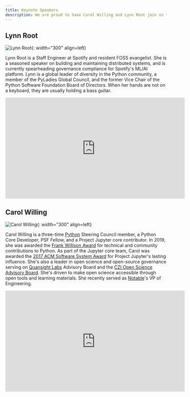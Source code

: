 ```yaml
---
title: Keynote Speakers
description: We are proud to have Carol Willing and Lynn Root join us to deliver the 2024 keynotes.
---
```


## Lynn Root

![Lynn Root](../../assets/images/lynn_root.jpg){: width="300" align=left}

Lynn Root is a Staff Engineer at Spotify and resident FOSS evangelist.
She is a seasoned speaker on building and maintaining distributed systems, and is currently spearheading governance compliance for Spotify's ML/AI platform.
Lynn is a global leader of diversity in the Python community, a member of the PyLadies Global Council, and the former Vice Chair of the Python Software Foundation Board of Directors.
When her hands are not on a keyboard, they are usually holding a bass guitar.

<iframe width="560" height="315" src="https://www.youtube.com/embed/Ww2-Cw9qnmE?si=rIUTSTsqarcGTQTN" title="Day 1 Keynote (Lynn Root) - PyTexas 2024" frameborder="0" allow="accelerometer; autoplay; clipboard-write; encrypted-media; gyroscope; picture-in-picture; web-share" referrerpolicy="strict-origin-when-cross-origin" allowfullscreen></iframe>

## Carol Willing

![Carol Willing](../../assets/images/carol_willing.jpg){: width="300" align=left}

Carol Willing is a three-time [Python](https://python.org) Steering Council member, a Python Core Developer, PSF Fellow, and a Project Jupyter core contributor.
In 2019, she was awarded the [Frank Willison Award](https://www.python.org/community/awards/frank-willison/#carol-willing-2019) for technical and community contributions to Python.
As part of the Jupyter core team, Carol was awarded the [2017 ACM Software System Award](https://en.wikipedia.org/wiki/ACM_Software_System_Award) for Project Jupyter's lasting influence.
She's also a leader in open science and open-source governance serving on [Quansight Labs](https://labs.quansight.org/) Advisory Board and the [CZI Open Science Advisory Board](https://chanzuckerberg.com/science/programs-resources/open-science/#advisory-board).
She's driven to make open science accessible through open tools and learning materials.
She recently served as [Notable](https://notable.io)'s VP of Engineering.

<iframe width="560" height="315" src="https://www.youtube.com/embed/rAMLQkY7TZM?si=2LLYPALeihrBrRga" title="Day 2 Keynote (Carol Willing) - PyTexas 2024" frameborder="0" allow="accelerometer; autoplay; clipboard-write; encrypted-media; gyroscope; picture-in-picture; web-share" referrerpolicy="strict-origin-when-cross-origin" allowfullscreen></iframe>

<br>
